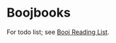# Boojbooks

For todo list; see [Booj Reading List](https://github.com/ActiveWebsite/boojbooks/blob/f0a437211cb90a50278b10e7bbaee4df785578b5/README.md).

